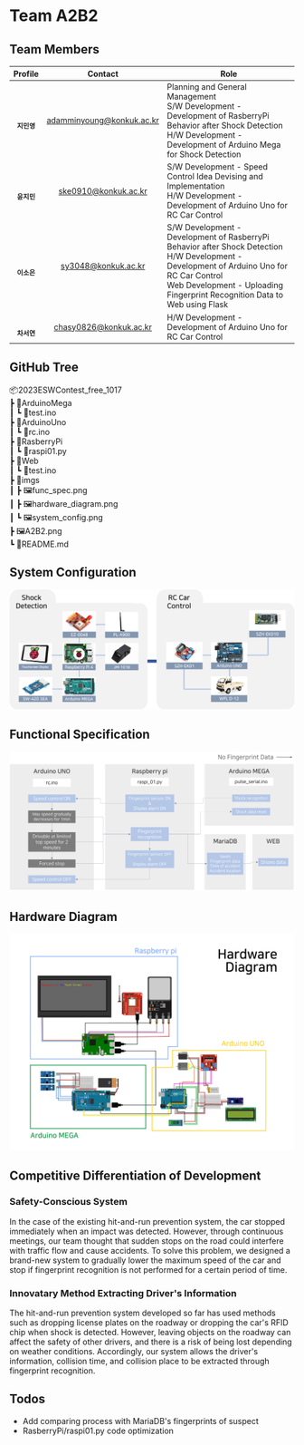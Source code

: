 # Team A2B2

## Team Members

| Profile | Contact | Role |
| ------- | ---- | ---- |
| <div align="center"><img src="https://github.com/ESWContest-A2B2/2023ESWContest/assets/141810581/dd8736d0-a3ea-4dae-8b10-202b5c2a2855" width="70px;" alt=""/><br/><sub><b>지민영</b><sub></a></div> | <div align="center">adamminyoung@konkuk.ac.kr | Planning and General Management<br/>S/W Development - Development of RasberryPi Behavior after Shock Detection<br/>H/W Development - Development of Arduino Mega for Shock Detection |
| <div align="center"><img src="https://github.com/ESWContest-A2B2/2023ESWContest/assets/141810581/da63ace4-d7a5-4b2c-a0b3-79af0bdbb1c0" width="70px;" alt=""/><br/><sub><b>윤지민</b><sub></a></div> | <div align="center">ske0910@konkuk.ac.kr | S/W Development - Speed Control Idea Devising and Implementation<br/>H/W Development - Development of Arduino Uno for RC Car Control |
| <div align="center"><img src="https://github.com/ESWContest-A2B2/2023ESWContest_free_1017/assets/141810581/821dc47d-ea6c-4ca1-b678-c4c636d1b20f" width="70px;" alt=""/><br/><sub><b>이소은</b></sub></a></div> | <div align="center">sy3048@konkuk.ac.kr | S/W Development - Development of RasberryPi Behavior after Shock Detection<br/>H/W Development - Development of Arduino Uno for RC Car Control<br/>Web Development - Uploading Fingerprint Recognition Data to Web using Flask |
| <div align="center"><img src="https://github.com/ESWContest-A2B2/2023ESWContest_free_1017/assets/141810581/39478535-1cb5-4837-98e3-0ddffaee9691" width="70px;" alt=""/><br/><sub><b>차서연</b></sub></a></div> | <div align="center">chasy0826@konkuk.ac.kr | H/W Development - Development of Arduino Uno for RC Car Control |

## GitHub Tree

📦2023ESWContest_free_1017 <br/>
 ┣ 📂ArduinoMega <br/>
 ┃ ┗ 📜test.ino <br/>
 ┣ 📂ArduinoUno <br/>
 ┃ ┗ 📜rc.ino <br/>
 ┣ 📂RasberryPi <br/>
 ┃ ┗ 📜raspi01.py <br/>
 ┣ 📂Web <br/>
 ┃ ┗ 📜test.ino <br/>
 ┣ 📂imgs <br/>
 ┃ ┣ 🖼️func_spec.png <br/>
 ┃ ┣ 🖼️hardware_diagram.png <br/>
 ┃ ┗ 🖼️system_config.png <br/>
 ┣ 🖼️A2B2.png <br/> 
 ┗ 📜README.md

## System Configuration
![](./imgs/system_config.png)

## Functional Specification
![](./imgs/func_spec.png)

## Hardware Diagram
![](./imgs/hardware_diagram.png)

## Competitive Differentiation of Development

### Safety-Conscious System
In the case of the existing hit-and-run prevention system, the car stopped immediately when an impact was detected. However, through continuous meetings, our team thought that sudden stops on the road could interfere with traffic flow and cause accidents. To solve this problem, we designed a brand-new system to gradually lower the maximum speed of the car and stop if fingerprint recognition is not performed for a certain period of time.

### Innovatary Method Extracting Driver's Information
The hit-and-run prevention system developed so far has used methods such as dropping license plates on the roadway or dropping the car's RFID chip when shock is detected. However, leaving objects on the roadway can affect the safety of other drivers, and there is a risk of being lost depending on weather conditions. Accordingly, our system allows the driver's information, collision time, and collision place to be extracted through fingerprint recognition.

## Todos

- Add comparing process with MariaDB's fingerprints of suspect
- RasberryPi/raspi01.py code optimization

